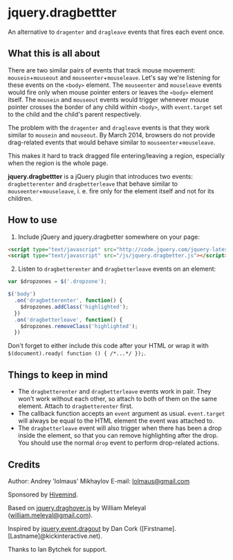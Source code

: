 jquery.dragbettter
==================

An alternative to `dragenter` and `dragleave` events that fires each event once.


What this is all about
----------------------

There are two similar pairs of events that track mouse movement: `mousein`+`mouseout` and `mouseenter`+`mouseleave`. Let's say we're listening for these events on the `<body>` element. The `mouseenter` and `mouseleave` events would fire only when mouse pointer enters or leaves the `<body>` element itself. The `mousein` and `mouseout` events would trigger whenever mouse pointer crosses the border of any child within `<body>`, with `event.target` set to the child and the child's parent respectively.

The problem with the `dragenter` and `dragleave` events is that they work similar to `mousein` and `mouseout`. By March 2014, browsers do not provide drag-related events that would behave similar to `mouseenter`+`mouseleave`.

This makes it hard to track dragged file entering/leaving a region, especially when the region is the whole page.

**jquery.dragbettter** is a jQuery plugin that introduces two events: `dragbetterenter` and `dragbetterleave` that behave similar to `mouseenter`+`mouseleave`, i. e. fire only for the element itself and not for its children.


How to use
----------

1. Include jQuery and jquery.dragbetter somewhere on your page:

  ```html
  <script type="text/javascript" src="http://code.jquery.com/jquery-latest.min.js"></script>
  <script type="text/javascript" src="/js/jquery.dragbetter.js"></script>
  ```

2. Listen to `dragbetterenter` and `dragbetterleave` events on an element:

  ```js
  var $dropzones = $('.dropzone');

  $('body')
    .on('dragbetterenter', function() {
      $dropzones.addClass('highlighted');
    })
    .on('dragbetterleave', function() {
      $dropzones.removeClass('highlighted');
    })
  ```

  Don't forget to either include this code after your HTML or wrap it with `$(document).ready( function () { /*...*/ });`.


Things to keep in mind
----------------------

- The `dragbetterenter` and `dragbetterleave` events work in pair. They won't work without each other, so attach to both of them on the same element. Attach to `dragbetterenter` first.
- The callback function accepts an `event` argument as usual. `event.target` will always be equal to the HTML element the event was attached to.
- The `dragbetterleave` event will also trigger when there has been a drop inside the element, so that you can remove highlighting after the drop. You should use the normal `drop` event to perform drop-related actions.


Credits
-------

Author: Andrey 'lolmaus' Mikhaylov
E-mail: lolmaus@gmail.com

Sponsored by [Hivemind](http://hiveminded.net/).

Based on [jquery.draghover.js](https://gist.github.com/meleyal/3794126) by William Meleyal (william.meleyal@gmail.com).

Inspired by [jquery.event.dragout](https://github.com/dancork/jquery.event.dragout) by Dan Cork ([Firstname].[Lastname]@kickinteractive.net).

Thanks to Ian Bytchek for support.
